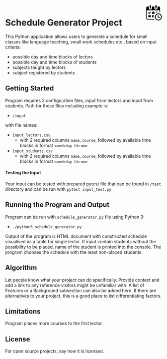<img src="img/work-schedule.png" alt="Schedule generator" style="width: 10%;" align="right"/>

# Schedule Generator Project

This Python application allows users to generate a schedule for small classes like language teaching, small work schedules etc., based on input criteria:
- possible day and time blocks of lectors
- possible day and time blocks of students
- subjects taught by lectors
- subject registered by students

## Getting Started
Program requires 2 configuration files, input from lectors and input from students. Path for these files including example is:
* `/input`

with file names:

* `input_lectors.csv`
  * with 2 required columns `name`, `course`, followed by available time blocks in format `<weekday hh:mm>`
* `input_students.csv`
  * with 2 required columns `name`, `course`, followed by available time blocks in format `<weekday hh:mm>`

#### Testing the Input
Your input can be tested with prepared pytest file that can be found in `/test` directory and can be run with `pytest input_test.py` 

## Running the Program and Output
Program can be run with `schedule_generator.py` file using Python 3:
* `./python3 schedule_generator.py`

Output of the program is HTML document with constructed schedule visualised as a table for single lector.
If input contain students without the possibility to be placed, name of the student is printed into the console. The program chooses the schedule with the least non-placed students. 



## Algorithm
Let people know what your project can do specifically. Provide context and add a link to any reference visitors might be unfamiliar with. A list of Features or a Background subsection can also be added here. If there are alternatives to your project, this is a good place to list differentiating factors.

## Limitations
Program places more courses to the first lector.



## License
For open source projects, say how it is licensed.
